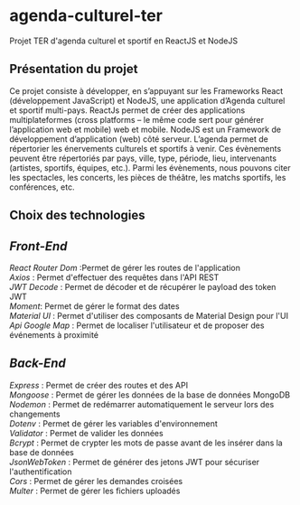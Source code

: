 # agenda-culturel-ter
Projet TER d'agenda culturel et sportif en ReactJS et NodeJS

## Présentation du projet

Ce projet consiste à développer, en s’appuyant sur les Frameworks React (développement
JavaScript) et NodeJS, une application d’Agenda culturel et sportif multi-pays. ReactJs permet
de créer des applications multiplateformes (cross platforms – le même code sert pour générer
l’application web et mobile) web et mobile. NodeJS est un Framework de développement
d’application (web) côté serveur.
L’agenda permet de répertorier les énervements culturels et sportifs à venir. Ces évènements
peuvent être répertoriés par pays, ville, type, période, lieu, intervenants (artistes, sportifs,
équipes, etc.). Parmi les évènements, nous pouvons citer les spectacles, les concerts, les pièces
de théâtre, les matchs sportifs, les conférences, etc. 


## Choix des technologies

***Front-End***  
---
*React Router Dom* :Permet de gérer les routes de l'application  
*Axios* : Permet d'effectuer des requêtes dans l'API REST  
*JWT Decode* : Permet de décoder et de récupérer le payload des token JWT  
*Moment*: Permet de gérer le format des dates  
*Material UI* : Permet d'utiliser des composants de Material Design pour l'UI  
*Api Google Map* : Permet de localiser l'utilisateur et de proposer des événements à proximité

***Back-End***  
---
*Express* : Permet de créer des routes et des API  
*Mongoose* : Permet de gérer les données de la base de données MongoDB  
*Nodemon* : Permet de redémarrer automatiquement le serveur lors des changements  
*Dotenv* : Permet de gérer les variables d'environnement  
*Validator* : Permet de valider les données  
*Bcrypt* : Permet de crypter les mots de passe avant de les insérer dans la base de données  
*JsonWebToken* : Permet de générer des jetons JWT pour sécuriser l'authentification  
*Cors* : Permet de gérer les demandes croisées  
*Multer* : Permet de gérer les fichiers uploadés  
